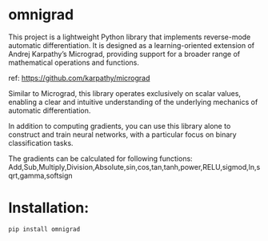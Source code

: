 # omnigrad
This project is a lightweight Python library that implements reverse-mode automatic differentiation. It is designed as a learning-oriented extension of Andrej Karpathy’s Micrograd, providing support for a broader range of mathematical operations and functions.

ref: https://github.com/karpathy/micrograd

Similar to Micrograd, this library operates exclusively on scalar values, enabling a clear and intuitive understanding of the underlying mechanics of automatic differentiation.

In addition to computing gradients, you can use this library alone to construct and train neural networks, with a particular focus on binary classification tasks.

The gradients can be calculated for following functions:
Add,Sub,Multiply,Division,Absolute,sin,cos,tan,tanh,power,RELU,sigmod,ln,sqrt,gamma,softsign


# Installation:

`pip install omnigrad`
